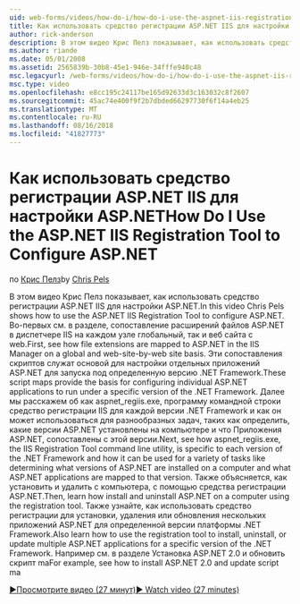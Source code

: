 ```yaml
---
uid: web-forms/videos/how-do-i/how-do-i-use-the-aspnet-iis-registration-tool-to-configure-aspnet
title: Как использовать средство регистрации ASP.NET IIS для настройки ASP.NET | Документация Майкрософт
author: rick-anderson
description: В этом видео Крис Пелз показывает, как использовать средство регистрации ASP.NET IIS для настройки ASP.NET. Во-первых, см. в разделе сопоставление расширений файлов в ASP.NET в...
ms.author: riande
ms.date: 05/01/2008
ms.assetid: 2565839b-30b8-45e1-946e-34fffe940c48
msc.legacyurl: /web-forms/videos/how-do-i/how-do-i-use-the-aspnet-iis-registration-tool-to-configure-aspnet
msc.type: video
ms.openlocfilehash: e8cc195c24117be165d92633d3c163032c8f2607
ms.sourcegitcommit: 45ac74e400f9f2b7dbded66297730f6f14a4eb25
ms.translationtype: MT
ms.contentlocale: ru-RU
ms.lasthandoff: 08/16/2018
ms.locfileid: "41827773"
---
```

<a name="how-do-i-use-the-aspnet-iis-registration-tool-to-configure-aspnet"></a><span data-ttu-id="d7e36-104">Как использовать средство регистрации ASP.NET IIS для настройки ASP.NET</span><span class="sxs-lookup"><span data-stu-id="d7e36-104">How Do I Use the ASP.NET IIS Registration Tool to Configure ASP.NET</span></span>
====================
<span data-ttu-id="d7e36-105">по [Крис Пелз](https://twitter.com/chrispels)</span><span class="sxs-lookup"><span data-stu-id="d7e36-105">by [Chris Pels](https://twitter.com/chrispels)</span></span>

<span data-ttu-id="d7e36-106">В этом видео Крис Пелз показывает, как использовать средство регистрации ASP.NET IIS для настройки ASP.NET.</span><span class="sxs-lookup"><span data-stu-id="d7e36-106">In this video Chris Pels shows how to use the ASP.NET IIS Registration Tool to configure ASP.NET.</span></span> <span data-ttu-id="d7e36-107">Во-первых см. в разделе, сопоставление расширений файлов ASP.NET в диспетчере IIS на каждом узле глобальный, так и веб сайта с web.</span><span class="sxs-lookup"><span data-stu-id="d7e36-107">First, see how file extensions are mapped to ASP.NET in the IIS Manager on a global and web-site-by-web site basis.</span></span> <span data-ttu-id="d7e36-108">Эти сопоставления скриптов служат основой для настройки отдельных приложений ASP.NET для запуска под определенную версию .NET Framework.</span><span class="sxs-lookup"><span data-stu-id="d7e36-108">These script maps provide the basis for configuring individual ASP.NET applications to run under a specific version of the .NET Framework.</span></span> <span data-ttu-id="d7e36-109">Далее мы расскажем об как aspnet\_regiis.exe, программу командной строки средство регистрации IIS для каждой версии .NET Framework и как он может использоваться для разнообразных задач, таких как определить, какие версии ASP.NET установлены на компьютере и что Приложения ASP.NET, сопоставлены с этой версии.</span><span class="sxs-lookup"><span data-stu-id="d7e36-109">Next, see how aspnet\_regiis.exe, the IIS Registration Tool command line utility, is specific to each version of the .NET Framework and how it can be used for a variety of tasks like determining what versions of ASP.NET are installed on a computer and what ASP.NET applications are mapped to that version.</span></span> <span data-ttu-id="d7e36-110">Также объясняется, как установить и удалить с компьютера, с помощью средства регистрации ASP.NET.</span><span class="sxs-lookup"><span data-stu-id="d7e36-110">Then, learn how install and uninstall ASP.NET on a computer using the registration tool.</span></span> <span data-ttu-id="d7e36-111">Также узнайте, как использовать средство регистрации для установки, удаления или обновления нескольких приложений ASP.NET для определенной версии платформы .NET Framework.</span><span class="sxs-lookup"><span data-stu-id="d7e36-111">Also learn how to use the registration tool to install, uninstall, or update multiple ASP.NET applications for a specific version of the .NET Framework.</span></span> <span data-ttu-id="d7e36-112">Например см. в разделе Установка ASP.NET 2.0 и обновить скрипт ma</span><span class="sxs-lookup"><span data-stu-id="d7e36-112">For example, see how to install ASP.NET 2.0 and update script ma</span></span>

[<span data-ttu-id="d7e36-113">&#9654;Просмотрите видео (27 минут)</span><span class="sxs-lookup"><span data-stu-id="d7e36-113">&#9654; Watch video (27 minutes)</span></span>](https://channel9.msdn.com/Blogs/ASP-NET-Site-Videos/how-do-i-use-the-aspnet-iis-registration-tool-to-configure-aspnet)

